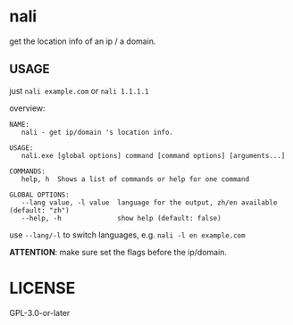# nali

get the location info of an ip / a domain.

## USAGE

just `nali example.com` or `nali 1.1.1.1`

overview:
```
NAME:
   nali - get ip/domain 's location info.

USAGE:
   nali.exe [global options] command [command options] [arguments...]

COMMANDS:
   help, h  Shows a list of commands or help for one command

GLOBAL OPTIONS:
   --lang value, -l value  language for the output, zh/en available (default: "zh")
   --help, -h              show help (default: false)
```

use `--lang/-l` to switch languages, e.g. `nali -l en example.com`

**ATTENTION**: make sure set the flags before the ip/domain.

# LICENSE
GPL-3.0-or-later 
